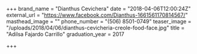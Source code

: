 +++
brand_name = "Dianthus Cevichera"
date = "2018-04-06T12:00:24Z"
external_url = "https://www.facebook.com/Dianthus-1661561170814567/"
masthead_image = ""
phone_number = "(506) 8501-0749"
teaser_image = "/uploads/2018/04/06/dianthus-cevicheria-creole-food-face.jpg"
title = "Adilsa Fajardo Carrillo"
graduation_year = 2017

+++
